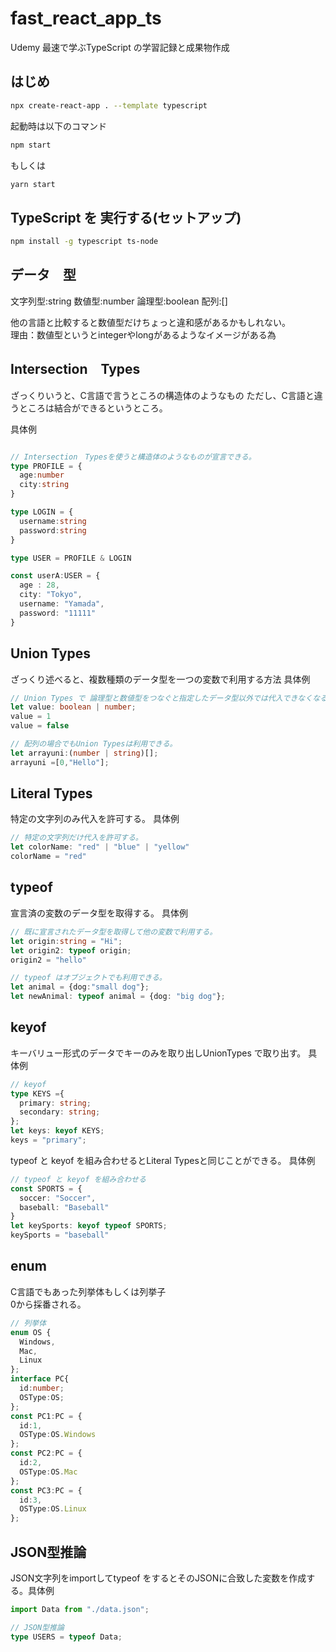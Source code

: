 # fast_react_app_ts

Udemy 最速で学ぶTypeScript の学習記録と成果物作成

## はじめ

```bash
npx create-react-app . --template typescript
```

起動時は以下のコマンド

```bash
npm start
```

もしくは

```bash
yarn start
```

## TypeScript を 実行する(セットアップ)

```bash
npm install -g typescript ts-node
```

## データ　型

文字列型:string
数値型:number
論理型:boolean
配列:[]

他の言語と比較すると数値型だけちょっと違和感があるかもしれない。  
理由：数値型というとintegerやlongがあるようなイメージがある為

## Intersection　Types

ざっくりいうと、C言語で言うところの構造体のようなもの
ただし、C言語と違うところは結合ができるというところ。

具体例

```ts

// Intersection　Typesを使うと構造体のようなものが宣言できる。
type PROFILE = {
  age:number
  city:string
}

type LOGIN = {
  username:string
  password:string
}

type USER = PROFILE & LOGIN

const userA:USER = {
  age : 28,
  city: "Tokyo",
  username: "Yamada",
  password: "11111"
}

```

## Union Types

ざっくり述べると、複数種類のデータ型を一つの変数で利用する方法
具体例

```ts
// Union Types で 論理型と数値型をつなぐと指定したデータ型以外では代入できなくなる。
let value: boolean | number;
value = 1
value = false

// 配列の場合でもUnion Typesは利用できる。
let arrayuni:(number | string)[];
arrayuni =[0,"Hello"];

```

## Literal Types

特定の文字列のみ代入を許可する。
具体例

```ts
// 特定の文字列だけ代入を許可する。
let colorName: "red" | "blue" | "yellow"
colorName = "red"

```

## typeof

宣言済の変数のデータ型を取得する。
具体例

```ts
// 既に宣言されたデータ型を取得して他の変数で利用する。
let origin:string = "Hi";
let origin2: typeof origin;
origin2 = "hello"

// typeof はオブジェクトでも利用できる。
let animal = {dog:"small dog"};
let newAnimal: typeof animal = {dog: "big dog"};

```

## keyof

キーバリュー形式のデータでキーのみを取り出しUnionTypes で取り出す。
具体例

```ts
// keyof
type KEYS ={
  primary: string;
  secondary: string;
};
let keys: keyof KEYS;
keys = "primary";
```

typeof と keyof を組み合わせるとLiteral Typesと同じことができる。
具体例

```ts
// typeof と keyof を組み合わせる
const SPORTS = {
  soccer: "Soccer",
  baseball: "Baseball"
}
let keySports: keyof typeof SPORTS;
keySports = "baseball"

```

## enum

C言語でもあった列挙体もしくは列挙子  
0から採番される。

```ts
// 列挙体
enum OS {
  Windows,
  Mac,
  Linux
};
interface PC{
  id:number;
  OSType:OS;
};
const PC1:PC = {
  id:1,
  OSType:OS.Windows
};
const PC2:PC = {
  id:2,
  OSType:OS.Mac
};
const PC3:PC = {
  id:3,
  OSType:OS.Linux
};
```

## JSON型推論

JSON文字列をimportしてtypeof をするとそのJSONに合致した変数を作成する。具体例

```ts
import Data from "./data.json";

// JSON型推論
type USERS = typeof Data;

```
